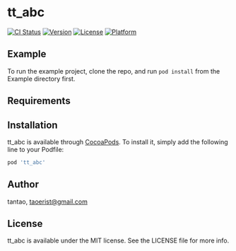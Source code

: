 # tt_abc

[![CI Status](https://img.shields.io/travis/tantao/tt_abc.svg?style=flat)](https://travis-ci.org/tantao/tt_abc)
[![Version](https://img.shields.io/cocoapods/v/tt_abc.svg?style=flat)](https://cocoapods.org/pods/tt_abc)
[![License](https://img.shields.io/cocoapods/l/tt_abc.svg?style=flat)](https://cocoapods.org/pods/tt_abc)
[![Platform](https://img.shields.io/cocoapods/p/tt_abc.svg?style=flat)](https://cocoapods.org/pods/tt_abc)

## Example

To run the example project, clone the repo, and run `pod install` from the Example directory first.

## Requirements

## Installation

tt_abc is available through [CocoaPods](https://cocoapods.org). To install
it, simply add the following line to your Podfile:

```ruby
pod 'tt_abc'
```

## Author

tantao, taoerist@gmail.com

## License

tt_abc is available under the MIT license. See the LICENSE file for more info.
